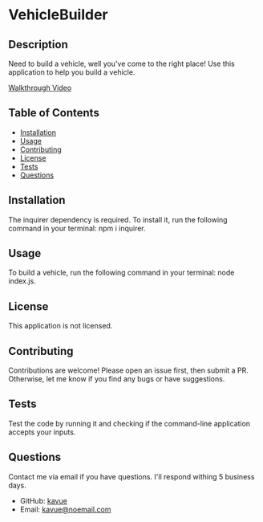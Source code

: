 # VehicleBuilder

## Description
Need to build a vehicle, well you've come to the right place! Use this application to help you build a vehicle.

<a href="https://drive.google.com/file/d/1zZ7i0KgUzf3pEUsAhDDQHhnqIdnZP6TI/view?usp=drive_link">Walkthrough Video</a>

## Table of Contents
* [Installation](#installation)
* [Usage](#usage)
* [Contributing](#contributing)
* [License](#license)
* [Tests](#tests)
* [Questions](#questions)

## Installation
The inquirer dependency is required. To install it, run the following command in your terminal: npm i inquirer.

## Usage
To build a vehicle, run the following command in your terminal: node index.js.

## License
This application is not licensed. 

## Contributing
Contributions are welcome! Please open an issue first, then submit a PR. Otherwise, let me know if you find any bugs or have suggestions. 

## Tests
Test the code by running it and checking if the command-line application accepts your inputs.

## Questions
Contact me via email if you have questions. I'll respond withing 5 business days.

* GitHub: [kavue](https://github.com/kavue)
* Email: [kavue@noemail.com](mailto:kavue@noemail.com)
        